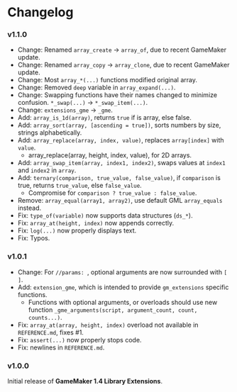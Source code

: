 # Changelog

### v1.1.0
* Change: Renamed `array_create` -> `array_of`, due to recent GameMaker update.
* Change: Renamed `array_copy` -> `array_clone`, due to recent GameMaker update.
* Change: Most `array_*(...)` functions modified original array.
* Change: Removed `deep` variable in `array_expand(...)`.
* Change: Swapping functions have their names changed to minimize confusion. `*_swap(...)` -> `*_swap_item(...)`.
* Change: `extensions_gme` -> `_gme`.
* Add: `array_is_1d(array)`, returns `true` if is array, else false.
* Add: `array_sort(array, [ascending = true])`, sorts numbers by size, strings alphabetically.
* Add: `array_replace(array, index, value)`, replaces `array[index]` with `value`.
    * array_replace(array, height, index, value), for 2D arrays.
* Add: `array_swap_item(array, index1, index2)`, swaps values at `index1` and `index2` in `array`.
* Add: `ternary(comparison, true_value, false_value)`, if `comparison` is true, returns `true_value`, else `false_value`.
    * Compromise for `comparison ? true_value : false_value`.
* Remove: `array_equal(array1, array2)`, use default GML `array_equals` instead.
* Fix: `type_of(variable)` now supports data structures (`ds_*`).
* Fix: `array_at(height, index)` now appends correctly.
* Fix: `log(...)` now properly displays text.
* Fix: Typos.

### v1.0.1
* Change: For `//params: `, optional arguments are now surrounded with `[ ]`.
* Add: `extension_gme`, which is intended to provide `gm_extensions` specific functions.
    * Functions with optional arguments, or overloads should use new function `_gme_arguments(script, argument_count, count, counts...)`.
* Fix: `array_at(array, height, index)` overload not available in `REFERENCE.md`, fixes #1.
* Fix: `assert(...)` now properly stops code.
* Fix: newlines in `REFERENCE.md`.

### v1.0.0
Initial release of **GameMaker 1.4 Library Extensions**.
